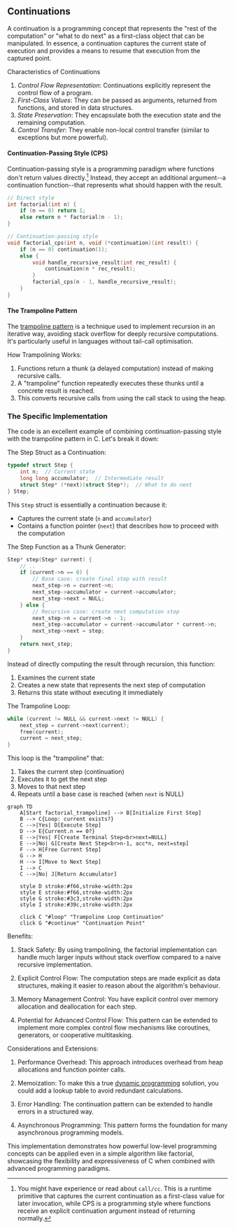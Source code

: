 
## Continuations

A continuation is a programming concept that represents the "rest of the computation" or "what to do next"
as a first-class object that can be manipulated. In essence, a continuation captures the current state of
execution and provides a means to resume that execution from the captured point.

Characteristics of Continuations

1. *Control Flow Representation*: Continuations explicitly represent the control flow of a program.
2. *First-Class Values*: They can be passed as arguments, returned from functions, and stored in data structures.
3. *State Preservation*: They encapsulate both the execution state and the remaining computation.
4. *Control Transfer*: They enable non-local control transfer (similar to exceptions but more powerful).

#### Continuation-Passing Style (CPS)

Continuation-passing style is a programming paradigm where functions don't return values directly.[^cc] Instead,
they accept an additional argument--a continuation function--that represents what should happen with the result.

[^cc]: You might have experience or read about `call/cc`. This is a runtime primitive that captures the current continuation as a first-class value for later invocation, while CPS is a programming style where functions receive an explicit continuation argument instead of returning normally.

```c
// Direct style
int factorial(int n) {
    if (n == 0) return 1;
    else return n * factorial(n - 1);
}

// Continuation-passing style
void factorial_cps(int n, void (*continuation)(int result)) {
    if (n == 0) continuation(1);
    else {
        void handle_recursive_result(int rec_result) {
            continuation(n * rec_result);
        }
        factorial_cps(n - 1, handle_recursive_result);
    }
}
```

#### The Trampoline Pattern

The [trampoline pattern](./../trampoline/) is a technique used to implement recursion in an iterative way,
avoiding stack overflow for deeply recursive computations. It's particularly useful in languages without
tail-call optimisation.

How Trampolining Works:
1. Functions return a thunk (a delayed computation) instead of making recursive calls.
2. A "trampoline" function repeatedly executes these thunks until a concrete result is reached.
3. This converts recursive calls from using the call stack to using the heap.


### The Specific Implementation

The code is an excellent example of combining continuation-passing style with the trampoline pattern in C.
Let's break it down:

The Step Struct as a Continuation:

```c
typedef struct Step {
    int n;  // Current state
    long long accumulator;  // Intermediate result
    struct Step* (*next)(struct Step*);  // What to do next
} Step;
```

This `Step` struct is essentially a continuation because it:
- Captures the current state (`n` and `accumulator`)
- Contains a function pointer (`next`) that describes how to proceed with the computation


The Step Function as a Thunk Generator:

```c
Step* step(Step* current) {
    // ..
    if (current->n == 0) {
        // Base case: create final step with result
        next_step->n = current->n;
        next_step->accumulator = current->accumulator;
        next_step->next = NULL;
    } else {
        // Recursive case: create next computation step
        next_step->n = current->n - 1;
        next_step->accumulator = current->accumulator * current->n;
        next_step->next = step;
    }
    return next_step;
}
```

Instead of directly computing the result through recursion, this function:
1. Examines the current state
2. Creates a new state that represents the next step of computation
3. Returns this state without executing it immediately

The Trampoline Loop:

```c
while (current != NULL && current->next != NULL) {
    next_step = current->next(current);
    free(current);
    current = next_step;
}
```

This loop is the "trampoline" that:
1. Takes the current step (continuation)
2. Executes it to get the next step
3. Moves to that next step
4. Repeats until a base case is reached (when `next` is NULL)

```mermaid
graph TD
    A[Start factorial_trampoline] --> B[Initialize First Step]
    B --> C{Loop: current exists?}
    C -->|Yes| D[Execute Step]
    D --> E{Current.n == 0?}
    E -->|Yes| F[Create Terminal Step<br>next=NULL]
    E -->|No| G[Create Next Step<br>n-1, acc*n, next=step]
    F --> H[Free Current Step]
    G --> H
    H --> I[Move to Next Step]
    I --> C
    C -->|No| J[Return Accumulator]
    
    style D stroke:#f66,stroke-width:2px
    style E stroke:#f66,stroke-width:2px
    style G stroke:#3c3,stroke-width:2px
    style I stroke:#39c,stroke-width:2px
    
    click C "#loop" "Trampoline Loop Continuation"
    click G "#continue" "Continuation Point"
```


Benefits:

1. Stack Safety: By using trampolining, the factorial implementation can handle much larger
   inputs without stack overflow compared to a naive recursive implementation.

2. Explicit Control Flow: The computation steps are made explicit as data structures, making
   it easier to reason about the algorithm's behaviour.

3. Memory Management Control: You have explicit control over memory allocation and deallocation
   for each step.

4. Potential for Advanced Control Flow: This pattern can be extended to implement more complex
   control flow mechanisms like coroutines, generators, or cooperative multitasking.


Considerations and Extensions:

1. Performance Overhead: This approach introduces overhead from heap allocations and function pointer calls.

2. Memoization: To make this a true [dynamic programming](./../../../ch03/dyn/) solution, you could add a
   lookup table to avoid redundant calculations.

3. Error Handling: The continuation pattern can be extended to handle errors in a structured way.

4. Asynchronous Programming: This pattern forms the foundation for many asynchronous programming models.

This implementation demonstrates how powerful low-level programming concepts can be applied even in a
simple algorithm like factorial, showcasing the flexibility and expressiveness of C when combined with
advanced programming paradigms.
